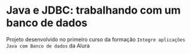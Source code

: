 # Java e JDBC: trabalhando com um banco de dados

Projeto desenvolvido no primeiro curso da formação `Integre aplicações Java com Banco de dados` da Alura
